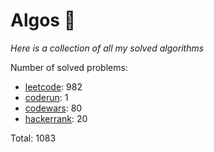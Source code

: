 # Algos 🏯

_Here is a collection of all my solved algorithms_

Number of solved problems:
- [leetcode](https://leetcode.com): 982
- [coderun](https://coderun.yandex.ru/): 1
- [codewars](https://www.codewars.com): 80
- [hackerrank](https://www.hackerrank.com): 20

Total: 1083
